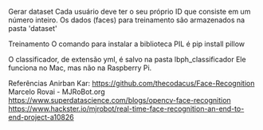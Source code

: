 Gerar dataset
Cada usuário deve ter o seu próprio ID que consiste em um número inteiro.
Os dados (faces) para treinamento são armazenados na pasta 'dataset'

Treinamento
O comando para instalar a biblioteca PIL é
pip install pillow

O classificador, de extensão yml, é salvo na pasta lbph_classificador
Ele funciona no Mac, mas não na Raspberry Pi.

Referências
Anirban Kar: https://github.com/thecodacus/Face-Recognition
Marcelo Rovai - MJRoBot.org
https://www.superdatascience.com/blogs/opencv-face-recognition
https://www.hackster.io/mjrobot/real-time-face-recognition-an-end-to-end-project-a10826

